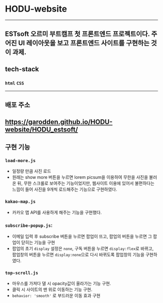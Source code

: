 # HODU-website

---
ESTsoft 오르미 부트캠프 첫 프론트엔드 프로젝트이다. 
주어진 UI 레이아웃을 보고 프론트엔드 사이트를 구현하는 것이 과제.
---
## tech-stack
### `html` `CSS`
---
## 배포 주소
https://garodden.github.io/HODU-website/HODU_estsoft/
---
## 구현 기능
### `load-more.js`
- 일정량 만큼 사진 로드
- 원래는 show more 버튼을 누르면 lorem picsum을 이용하여 무한을 사진을 불러온 뒤, 무한 스크롤로 보여주는 기능이었지만, 웹사이트 이용에 있어서 불편하다는 느낌이 들어 사진을 9개씩 로드해주는 기능으로 구현하였다.
### `kakao-map.js`
- 카카오 맵 API를 사용하게 해주는 기능을 구현했다.
### `subscribe-popup.js`:
- 이메일 입력 후 subscribe 버튼을 누르면 <thank-you> 팝업이 뜨고, 팝업의 버튼을 누르면 그 팝업이 닫히는 기능을 구현
- 팝업의 초기 `display` 설정은 `none`, 구독 버튼을 누르면 `display:flex`로 바뀌고, 팝업창의 버튼을 누르면 `display:none`으로 다시 바뀌도록 팝업창의 기능을 구현하였다.
### `top-scroll.js`
- 마우스를 가져다 댈 시 opacity값이 올라가는 기능 구현.
- 클릭 시 사이트의 맨 위로 이동하는 기능 구현.
- `behavior: 'smooth'` 로 부드러운 이동 효과 구현 